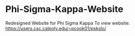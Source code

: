 # Phi-Sigma-Kappa-Website
Redesigned Website for Phi Sigma Kappa
To view website:
https://users.csc.calpoly.edu/~pcook01/pskslo/
